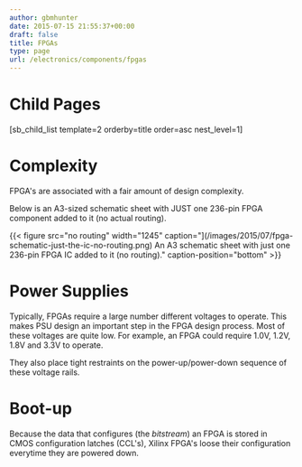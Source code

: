 ```yaml
---
author: gbmhunter
date: 2015-07-15 21:55:37+00:00
draft: false
title: FPGAs
type: page
url: /electronics/components/fpgas
---
```


# Child Pages




[sb_child_list template=2 orderby=title order=asc nest_level=1]




# Complexity




FPGA's are associated with a fair amount of design complexity.




Below is an A3-sized schematic sheet with JUST one 236-pin FPGA component added to it (no actual routing).


{{< figure src="no routing" width="1245" caption="](/images/2015/07/fpga-schematic-just-the-ic-no-routing.png) An A3 schematic sheet with just one 236-pin FPGA IC added to it (no routing)." caption-position="bottom" >}}





# Power Supplies




Typically, FPGAs require a large number different voltages to operate. This makes PSU design an important step in the FPGA design process. Most of these voltages are quite low. For example, an FPGA could require 1.0V, 1.2V, 1.8V and 3.3V to operate.




They also place tight restraints on the power-up/power-down sequence of these voltage rails.




# Boot-up




Because the data that configures (the _bitstream_) an FPGA is stored in CMOS configuration latches (CCL's), Xilinx FPGA's loose their configuration everytime they are powered down.



